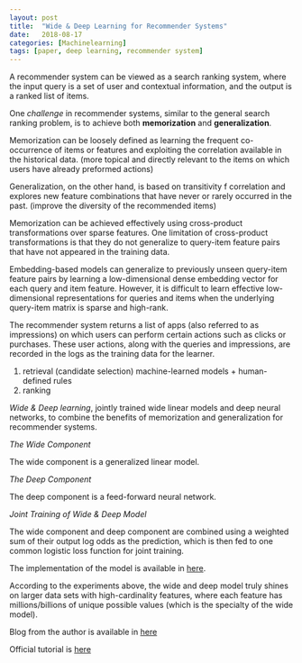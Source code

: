 ```yaml
---
layout: post
title:  "Wide & Deep Learning for Recommender Systems"
date:   2018-08-17
categories: [Machinelearning]
tags: [paper, deep learning, recommender system]
---
```


A recommender system can be viewed as a search ranking
system, where the input query is a set of user and contextual
information, and the output is a ranked list of items.

One *challenge* in recommender systems, similar to the general search ranking
problem, is to achieve both **memorization** and **generalization**.

Memorization can be loosely defined as learning the frequent co-occurrence of
items or features and exploiting the correlation available in the historical data.
(more topical and directly relevant to the items on which users have already
preformed actions)

Generalization, on the other hand, is based on transitivity f correlation and
explores new feature combinations that have never or rarely occurred in the past.
(improve the diversity of the recommended items)

Memorization can be achieved effectively using cross-product transformations
over sparse features. One limitation of cross-product transformations is that
they do not generalize to query-item feature pairs that have not appeared in the
training data.

Embedding-based models can generalize to previously unseen query-item feature
pairs by learning a low-dimensional dense embedding vector for each query
and item feature.  However, it is difficult to learn effective low-dimensional
representations for queries and items when the underlying query-item matrix is
sparse and high-rank.

The recommender system returns a list of apps (also referred to as impressions)
on which users can perform certain actions such as clicks or purchases.
These user actions, along with the queries and impressions, are recorded in the
logs as the training data for the learner.

1. retrieval (candidate selection) machine-learned models + human-defined rules
2. ranking

*Wide & Deep learning*, jointly trained wide linear models
and deep neural networks, to combine the benefits of memorization and
generalization for recommender systems.

*The Wide Component*

The wide component is a generalized linear model.

*The Deep Component*

The deep component is a feed-forward neural network.

*Joint Training of Wide & Deep Model*

The wide component and deep component are combined using a weighted sum of
their output log odds as the prediction, which is then fed to one common
logistic loss function for joint training.

The implementation of the model is available in 
[here](https://github.com/tensorflow/models/tree/master/official/wide_deep).

According to the experiments above, the wide and deep model truly shines on larger data
sets with high-cardinality features, where each feature has millions/billions of
unique possible values (which is the specialty of the wide model).

Blog from the author is available in [here](https://ai.googleblog.com/2016/06/wide-deep-learning-better-together-with.html)

Official tutorial is [here](https://www.tensorflow.org/tutorials/representation/linear)
